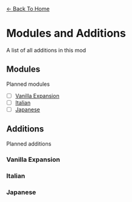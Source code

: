 [<- Back To Home](https://github.com/OrenjiAo64/Food-Redux)
# Modules and Additions
A list of all additions in this mod

## Modules
Planned modules

- [ ] [Vanilla Expansion](#vanilla-expansion)
- [ ] [Italian](#italian)
- [ ] [Japanese](#japanese)

## Additions
Planned additions

### Vanilla Expansion

### Italian

### Japanese
